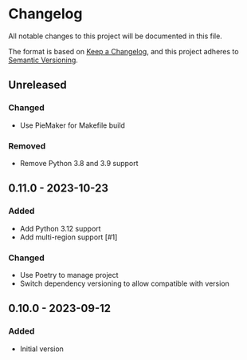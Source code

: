 # Changelog

All notable changes to this project will be documented in this file.

The format is based on [Keep a Changelog](https://keepachangelog.com/en/1.0.0/),
and this project adheres to [Semantic Versioning](https://semver.org/spec/v2.0.0.html).

## Unreleased

### Changed
- Use PieMaker for Makefile build

### Removed
- Remove Python 3.8 and 3.9 support

## 0.11.0 - 2023-10-23
### Added
- Add Python 3.12 support
- Add multi-region support [#1]

### Changed
- Use Poetry to manage project
- Switch dependency versioning to allow compatible with version

## 0.10.0 - 2023-09-12
### Added
- Initial version
